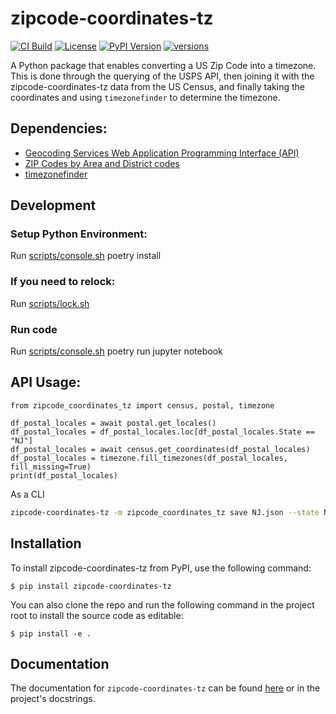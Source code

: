 # zipcode-coordinates-tz

[![CI Build](https://github.com/rcolfin/zipcode-coordinates-tz/actions/workflows/ci.yml/badge.svg)](https://github.com/rcolfin/zipcode-coordinates-tz/actions/workflows/ci.yml)
[![License](https://img.shields.io/github/license/rcolfin/zipcode-coordinates-tz.svg)](https://github.com/rcolfin/zipcode-coordinates-tz/LICENSE)
[![PyPI Version](https://img.shields.io/pypi/v/zipcode-coordinates-tz)](https://pypi.zipcode-coordinates-tz.org/pypi/zipcode-coordinates-tz)
[![versions](https://img.shields.io/pypi/pyversions/zipcode-coordinates-tz.svg)](ttps://github.com/rcolfin/zipcode-coordinates-tz)

A Python package that enables converting a US Zip Code into a timezone.  This is done through the querying of the USPS API, then joining it with the zipcode-coordinates-tz data from the US Census, and finally taking the coordinates and using `timezonefinder` to determine the timezone.

## Dependencies:
- [Geocoding Services Web Application Programming Interface (API)](https://geocoding.geo.census.gov/geocoder/Geocoding_Services_API.pdf)
- [ZIP Codes by Area and District codes](https://postalpro.usps.com/ZIP_Locale_Detail)
- [timezonefinder](https://timezonefinder.readthedocs.io/en/stable/)

## Development

### Setup Python Environment:

Run [scripts/console.sh](../scripts/console.sh) poetry install

### If you need to relock:

Run [scripts/lock.sh](../scripts/lock.sh)

### Run code

Run [scripts/console.sh](../scripts/console.sh) poetry run jupyter notebook


## API Usage:

```zipcode-coordinates-tz
from zipcode_coordinates_tz import census, postal, timezone

df_postal_locales = await postal.get_locales()
df_postal_locales = df_postal_locales.loc[df_postal_locales.State == "NJ"]
df_postal_locales = await census.get_coordinates(df_postal_locales)
df_postal_locales = timezone.fill_timezones(df_postal_locales, fill_missing=True)
print(df_postal_locales)
```

As a CLI

```sh
zipcode-coordinates-tz -m zipcode_coordinates_tz save NJ.json --state NJ --timezones --fill
```

## Installation

To install zipcode-coordinates-tz from PyPI, use the following command:

    $ pip install zipcode-coordinates-tz

You can also clone the repo and run the following command in the project root to install the source code as editable:

    $ pip install -e .

## Documentation
The documentation for `zipcode-coordinates-tz` can be found [here](https://rcolfin.github.io/zipcode-coordinates-tz/) or in the project's docstrings.
